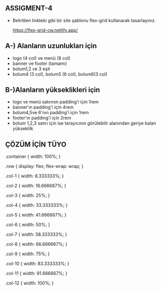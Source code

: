 ## ASSIGMENT-4

- Belirtilen linkteki gibi bir site şablonu flex-grid kullanarak tasarlayınız.

  https://flex-grid-cw.netlify.app/

## A-) Alanların uzunlukları için

- logo (4 col) ve menü (8 col)
- banner ve footer (tamamı)
- bolum1,2 ve 3 eşit
- bolum4 (3 col), bolum5 (6 col), bolum6(3 col)

## B-)Alanların yükseklikleri için

- logo ve menü satırının padding'i için 1rem
- banner'ın padding'i için 4rem
- bolum4,5ve 6'nın padding'i için 1rem
- footer'ın padding'i için 2rem
- bolum 1,2,3 satırı için ise tarayıcının görülebilir alanından geriye kalan yükseklilk


ÇÖZÜM İÇİN TÜYO
------------------------------------------------

.container {
  width: 100%;
}

.row {
  display: flex;
  flex-wrap: wrap;
}

.col-1 {
  width: 8.333333%;
}

.col-2 {
  width: 16.666667%;
}

.col-3 {
  width: 25%;
}

.col-4 {
  width: 33.333333%;
}

.col-5 {
  width: 41.666667%;
}

.col-6 {
  width: 50%;
}

.col-7 {
  width: 58.333333%;
}

.col-8 {
  width: 66.666667%;
}

.col-9 {
  width: 75%;
}

.col-10 {
  width: 83.333333%;
}

.col-11 {
  width: 91.666667%;
}

.col-12 {
  width: 100%;
}

